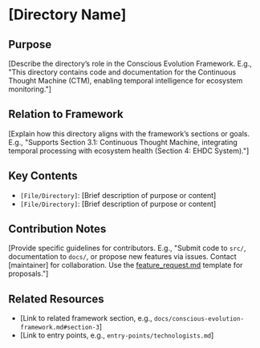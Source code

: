 # [Directory Name]

## Purpose
[Describe the directory’s role in the Conscious Evolution Framework. E.g., "This directory contains code and documentation for the Continuous Thought Machine (CTM), enabling temporal intelligence for ecosystem monitoring."]

## Relation to Framework
[Explain how this directory aligns with the framework’s sections or goals. E.g., "Supports Section 3.1: Continuous Thought Machine, integrating temporal processing with ecosystem health (Section 4: EHDC System)."]

## Key Contents
- `[File/Directory]`: [Brief description of purpose or content]
- `[File/Directory]`: [Brief description of purpose or content]

## Contribution Notes
[Provide specific guidelines for contributors. E.g., "Submit code to `src/`, documentation to `docs/`, or propose new features via issues. Contact [maintainer] for collaboration. Use the [feature_request.md](../.github/ISSUE_TEMPLATE/feature_request.md) template for proposals."]

## Related Resources
- [Link to related framework section, e.g., `docs/conscious-evolution-framework.md#section-3`]
- [Link to entry points, e.g., `entry-points/technologists.md`]
